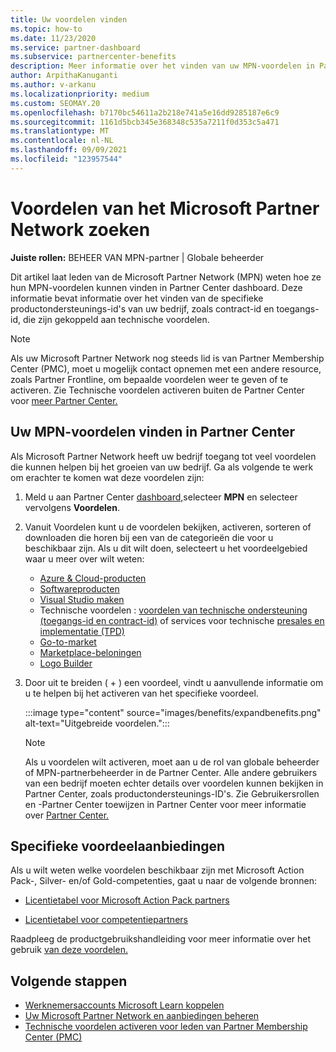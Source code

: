 ```yaml
---
title: Uw voordelen vinden
ms.topic: how-to
ms.date: 11/23/2020
ms.service: partner-dashboard
ms.subservice: partnercenter-benefits
description: Meer informatie over het vinden van uw MPN-voordelen in Partner Center dashboard. Bevat informatie over het vinden van uw toegangs-id en contract-id voor technische voordelen.
author: ArpithaKanuganti
ms.author: v-arkanu
ms.localizationpriority: medium
ms.custom: SEOMAY.20
ms.openlocfilehash: b7170bc54611a2b218e741a5e16dd9285187e6c9
ms.sourcegitcommit: 1161d5bcb345e368348c535a7211f0d353c5a471
ms.translationtype: MT
ms.contentlocale: nl-NL
ms.lasthandoff: 09/09/2021
ms.locfileid: "123957544"
---
```

# <a name="locate-your-microsoft-partner-network-benefits"></a>Voordelen van het Microsoft Partner Network zoeken 

**Juiste rollen:** BEHEER VAN MPN-partner | Globale beheerder

Dit artikel laat leden van de Microsoft Partner Network (MPN) weten hoe ze hun MPN-voordelen kunnen vinden in Partner Center dashboard. Deze informatie bevat informatie over het vinden van de specifieke productondersteunings-id's van uw bedrijf, zoals contract-id en toegangs-id, die zijn gekoppeld aan technische voordelen.

>[!NOTE]
> Als uw Microsoft Partner Network nog steeds lid is van Partner Membership Center (PMC), moet u mogelijk contact opnemen met een andere resource, zoals Partner Frontline, om bepaalde voordelen weer te geven of te activeren. Zie Technische voordelen activeren buiten de Partner Center voor [meer Partner Center.](./partner-membership-center-retirement-faq.md)

## <a name="find-your-mpn-benefits-in-partner-center"></a>Uw MPN-voordelen vinden in Partner Center

Als Microsoft Partner Network heeft uw bedrijf toegang tot veel voordelen die kunnen helpen bij het groeien van uw bedrijf. Ga als volgende te werk om erachter te komen wat deze voordelen zijn:

1. Meld u aan Partner Center [dashboard,](https://partner.microsoft.com/dashboard/home)selecteer **MPN** en selecteer vervolgens **Voordelen**.

2. Vanuit Voordelen kunt u de voordelen bekijken, activeren, sorteren of downloaden die horen bij een van de categorieën die voor u beschikbaar zijn. Als u dit wilt doen, selecteert u het voordeelgebied waar u meer over wilt weten:

   - [Azure & Cloud-producten](mpn-benefits-azure-cloud.md)
   - [Softwareproducten](mpn-benefits-software.md)
   - [Visual Studio maken](mpn-benefits-visual-studio.md)
   - Technische voordelen : [voordelen van technische ondersteuning (toegangs-id en contract-id)](mpn-benefits-technical-support.md) of services voor technische [presales en implementatie (TPD)](technical-benefits.md)
   - [Go-to-market](mpn-learn-about-go-to-market-benefits.md)
   - [Marketplace-beloningen](marketplace-rewards.md)
   - [Logo Builder](mpn-logo-builder.md)

3. Door uit te breiden ( + ) een voordeel, vindt u aanvullende informatie om u te helpen bij het activeren van het specifieke voordeel.

   :::image type="content" source="images/benefits/expandbenefits.png" alt-text="Uitgebreide voordelen.":::

   > [!NOTE]
   > Als u voordelen wilt activeren, moet aan u de rol van globale beheerder of MPN-partnerbeheerder in de Partner Center. Alle andere gebruikers van een bedrijf moeten echter details over voordelen kunnen bekijken in Partner Center, zoals productondersteunings-ID's. Zie Gebruikersrollen en -Partner Center toewijzen in Partner Center voor meer informatie over [Partner Center.](permissions-overview.md)

## <a name="specific-benefit-offers"></a>Specifieke voordeelaanbiedingen

Als u wilt weten welke voordelen beschikbaar zijn met Microsoft Action Pack-, Silver- en/of Gold-competenties, gaat u naar de volgende bronnen:

- [Licentietabel voor Microsoft Action Pack partners](https://assetsprod.microsoft.com/en-us/microsoft-action-pack-license-table.pdf)

- [Licentietabel voor competentiepartners](https://assetsprod.microsoft.com/mpn-maps-software-iur-competency-license-table.docx)

Raadpleeg de productgebruikshandleiding voor meer informatie over het gebruik [van deze voordelen.](https://assets.microsoft.com/MPN-MAPS-Product-Usage-Guide.pdf)

## <a name="next-steps"></a>Volgende stappen

- [Werknemersaccounts Microsoft Learn koppelen](ms-learn-associate.md)
- [Uw Microsoft Partner Network en aanbiedingen beheren](manage-your-partner-network-benefits.md)
- [Technische voordelen activeren voor leden van Partner Membership Center (PMC)](./partner-membership-center-retirement-faq.md)